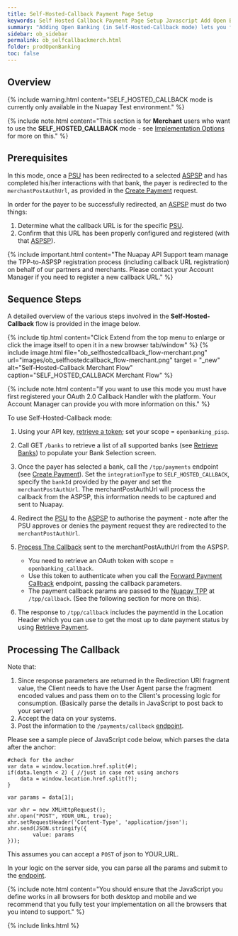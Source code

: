 ```yaml
---
title: Self-Hosted-Callback Payment Page Setup
keywords: Self Hosted Callback Payment Page Setup Javascript Add Open Banking Payment Page
summary: "Adding Open Banking (in Self-Hosted-Callback mode) lets you fully control your PSU's payment journey and allows you to bypass the Nuapay TPP."
sidebar: ob_sidebar
permalink: ob_selfcallbackmerch.html
folder: prodOpenBanking
toc: false
---
```


## Overview

{% include warning.html content="SELF_HOSTED_CALLBACK mode is currently only available in the Nuapay Test environment." %}


{% include note.html content="This section is for **Merchant** users who want to use the **SELF_HOSTED_CALLBACK** mode - see [Implementation Options](ob_pispimplementation.html) for more on this." %}

## Prerequisites

In this mode, once a <a href="#" data-toggle="tooltip" data-original-title="{{site.data.glossary.psu}}">PSU</a> has been redirected to a selected <a href="#" data-toggle="tooltip" data-original-title="{{site.data.glossary.aspsp}}">ASPSP</a> and has completed his/her interactions with that bank, the payer is redirected to the `merchantPostAuthUrl`, as provided in the [Create Payment](ob_createpayment.html) request. 

In order for the payer to be successfully redirected, an <a href="#" data-toggle="tooltip" data-original-title="{{site.data.glossary.aspsp}}">ASPSP</a> must do two things:

1. Determine what the callback URL is for the specific <a href="#" data-toggle="tooltip" data-original-title="{{site.data.glossary.psu}}">PSU</a>.
1. Confirm that this URL has been properly configured and registered (with that <a href="#" data-toggle="tooltip" data-original-title="{{site.data.glossary.aspsp}}">ASPSP</a>).

{% include important.html content="The Nuapay API Support team manage the TPP-to-ASPSP registration process (including callback URL registration) on behalf of our partners and merchants. Please contact your Account Manager if you need to register a new callback URL." %}


## Sequence Steps

A detailed overview of the various steps involved in the **Self-Hosted-Callback** flow is provided in the image below.

{% include tip.html content="Click Extend from the top menu to enlarge or click the image itself to open it in a new browser tab/window" %}
{% include image.html file="ob_selfhostedcallback_flow-merchant.png" url="images/ob_selfhostedcallback_flow-merchant.png" target = "_new" alt="Self-Hosted-Callback Merchant Flow" caption="SELF_HOSTED_CALLBACK Merchant Flow" %}

{% include note.html content="If you want to use this mode you must have first registered your OAuth 2.0 Callback Handler with the platform. Your Account Manager can provide you with more information on this." %}

To use Self-Hosted-Callback mode:

1. Using your API key, [retrieve a token](ob_partnerintegration.html#api-details---post-tokens); set your scope = `openbanking_pisp`.
1. Call GET `/banks` to retrieve a list of all supported banks (see [Retrieve Banks](ob_getbank.html)) to populate your Bank Selection screen.  
1. Once the payer has selected a bank, call the `/tpp/payments` endpoint (see [Create Payment](ob_createpayment.html)).
Set the `integrationType` to `SELF_HOSTED_CALLBACK`, specify the `bankId` provided by the payer and set the `merchantPostAuthUrl`. The merchantPostAuthUrl will process the callback from the ASPSP, this information needs to be captured and sent to Nuapay.
1. Redirect the <a href="#" data-toggle="tooltip" data-original-title="{{site.data.glossary.psu}}">PSU</a> to the <a href="#" data-toggle="tooltip" data-original-title="{{site.data.glossary.aspsp}}">ASPSP</a> to authorise the payment - note after the PSU approves or denies the payment request they are redirected to the `merchantPostAuthUrl`.

1. [Process The Callback](ob_selfcallbackmerch.html#processing-the-callback) sent to the merchantPostAuthUrl from the ASPSP.
   * You need to retrieve an OAuth token with scope = `openbanking_callback`.
   * Use this token to authenticate when you call the [Forward Payment Callback](ob_paymentcallback.html) endpoint, passing the callback parameters.
   * The payment callback params are passed to the <a href="#" data-toggle="tooltip" data-original-title="{{site.data.glossary.nupay_tpp}}">Nuapay TPP</a> at `/tpp/callback`. (See the following section for more on this).   
1. The response to `/tpp/callback` includes the paymentId in the Location Header which you can use to get the most up to date payment status by using [Retrieve Payment](ob_retrievepayment.html).

## Processing The Callback

Note that:

1. Since response parameters are returned in the Redirection URI fragment value, the Client needs to have the User Agent parse the fragment encoded values and pass them on to the Client's processing logic for consumption. (Basically parse the details in JavaScript to post back to your server)
1. Accept the data on your systems.
1. Post the information to the `/payments/callback` [endpoint](ob_paymentcallback.html).

Please see a sample piece of JavaScript code below, which parses the data after the anchor:

	#check for the anchor
	var data = window.location.href.split(#);
	if(data.length < 2) { //just in case not using anchors
	    data = window.location.href.split(?);
	}

	var params = data[1]; 

	var xhr = new XMLHttpRequest();
	xhr.open("POST", YOUR_URL, true);
	xhr.setRequestHeader('Content-Type', 'application/json');
	xhr.send(JSON.stringify({
    		value: params
	}));


This assumes you can accept a `POST` of json to YOUR_URL.

In your logic on the server side, you can parse all the params and submit to the [endpoint](ob_paymentcallback.html).

{% include note.html content="You should ensure that the JavaScript you define works in all browsers for both desktop and mobile and we recommend that you fully test your implementation on all the browsers that you intend to support." %}


{% include links.html %}





